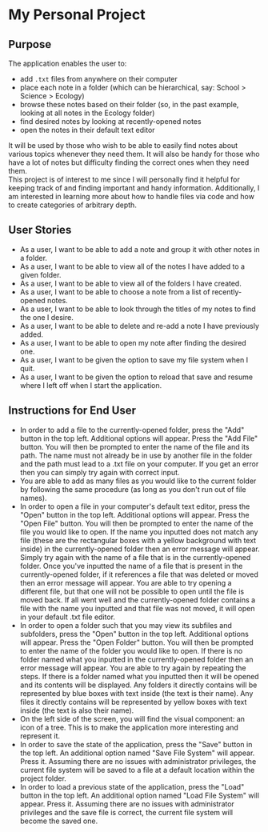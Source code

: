 # My Personal Project


## Purpose

The application enables the user to:
- add `.txt` files from anywhere on their computer  
- place each note in a folder (which can be hierarchical, say: School > Science > Ecology)  
- browse these notes based on their folder (so, in the past example, looking at all notes in the Ecology folder)  
- find desired notes by looking at recently-opened notes  
- open the notes in their default text editor  

It will be used by those who wish to be able to easily find notes about various topics whenever they need them. It will also be handy for those who have a lot of notes but difficulty finding the correct ones when they need them.  
This project is of interest to me since I will personally find it helpful for keeping track of and finding important and handy information. Additionally, I am interested in learning more about how to handle files via code and how to create categories of arbitrary depth.  


## User Stories

- As a user, I want to be able to add a note and group it with other notes in a folder.  
- As a user, I want to be able to view all of the notes I have added to a given folder.  
- As a user, I want to be able to view all of the folders I have created.  
- As a user, I want to be able to choose a note from a list of recently-opened notes.  
- As a user, I want to be able to look through the titles of my notes to find the one I desire.  
- As a user, I want to be able to delete and re-add a note I have previously added.  
- As a user, I want to be able to open my note after finding the desired one.  
- As a user, I want to be given the option to save my file system when I quit.  
- As a user, I want to be given the option to reload that save and resume where I left off when I start the application.  


## Instructions for End User

- In order to add a file to the currently-opened folder, press the "Add" button in the top left. Additional options will appear. Press the "Add File" button. You will then be prompted to enter the name of the file and its path. The name must not already be in use by another file in the folder and the path must lead to a .txt file on your computer. If you get an error then you can simply try again with correct input.  
- You are able to add as many files as you would like to the current folder by following the same procedure (as long as you don't run out of file names).  
- In order to open a file in your computer's default text editor, press the "Open" button in the top left. Additional options will appear. Press the "Open File" button. You will then be prompted to enter the name of the file you would like to open. If the name you inputted does not match any file (these are the rectangular boxes with a yellow background with text inside) in the currently-opened folder then an error message will appear. Simply try again with the name of a file that is in the currently-opened folder. Once you've inputted the name of a file that is present in the currently-opened folder, if it references a file that was deleted or moved then an error message will appear. You are able to try opening a different file, but that one will not be possible to open until the file is moved back. If all went well and the currently-opened folder contains a file with the name you inputted and that file was not moved, it will open in your default .txt file editor.  
- In order to open a folder such that you may view its subfiles and subfolders, press the "Open" button in the top left. Additional options will appear. Press the "Open Folder" button. You will then be prompted to enter the name of the folder you would like to open. If there is no folder named what you inputted in the currently-opened folder then an error message will appear. You are able to try again by repeating the steps. If there is a folder named what you inputted then it will be opened and its contents will be displayed. Any folders it directly contains will be represented by blue boxes with text inside (the text is their name). Any files it directly contains will be represented by yellow boxes with text inside (the text is also their name).  
- On the left side of the screen, you will find the visual component: an icon of a tree. This is to make the application more interesting and represent it.  
- In order to save the state of the application, press the "Save" button in the top left. An additional option named "Save File System" will appear. Press it. Assuming there are no issues with administrator privileges, the current file system will be saved to a file at a default location within the project folder.  
- In order to load a previous state of the application, press the "Load" button in the top left. An additional option named "Load File System" will appear. Press it. Assuming there are no issues with administrator privileges and the save file is correct, the current file system will become the saved one.
